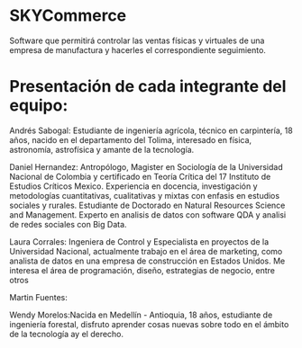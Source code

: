 # SKYCommerce
Software que permitirá controlar las ventas físicas y virtuales de una empresa de manufactura y hacerles el correspondiente seguimiento.
# Presentación de cada integrante del equipo:
Andrés Sabogal: Estudiante de ingeniería agrícola, técnico en carpintería, 18 años, nacido en el departamento del Tolima, interesado en física, astronomía, astrofísica y amante de la tecnología.

Daniel Hernandez: Antropólogo, Magister en Sociología de la Universidad Nacional de Colombia y certificado en Teoría Crítica del 17 Instituto de Estudios Críticos Mexico. Experiencia en docencia, investigación y metodologías cuantitativas, cualitativas y mixtas con enfasis en estudios sociales y rurales. Estudiante de Doctorado en  Natural Resources Science and Management. Experto en analisis de datos con software QDA y analisi de redes sociales con Big Data.

Laura Corrales: Ingeniera de Control y Especialista en proyectos de la Universidad Nacional, actualmente trabajo en el área de marketing, como analista de datos en una empresa de construcción en Estados Unidos. Me interesa el área de programación, diseño, estrategias de negocio, entre otros

Martin Fuentes:

Wendy Morelos:Nacida en Medellín - Antioquia, 18 años, estudiante de ingeniería forestal, disfruto aprender cosas nuevas sobre todo en el ámbito de la tecnología ay el derecho.  

